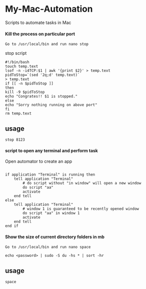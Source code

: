 # My-Mac-Automation
Scripts to automate tasks in Mac




#### Kill the process on particular port

```shell
Go to /usr/local/bin and run nano stop
```
stop script

```shell
#!/bin/bash
touch temp.text
lsof -n -i4TCP:$1 | awk '{print $2}' > temp.text
pidToStop=`(sed '2q;d' temp.text)`
> temp.text
if [[ -n $pidToStop ]]
then
kill -9 $pidToStop
echo "Congrates!! $1 is stopped."
else
echo "Sorry nothing running on above port"
fi
rm temp.text
```

## usage
``` stop 8123 ```


#### script to open any terminal and perform task
Open automator to create an app

```shell

if application "Terminal" is running then
	tell application "Terminal"
		# do script without "in window" will open a new window     
		do script "aa"
		activate
	end tell
else
	tell application "Terminal"
		# window 1 is guaranteed to be recently opened window     
		do script "aa" in window 1
		activate
	end tell
end if

```


#### Show the size of current directory folders in mb 

```shell
Go to /usr/local/bin and run nano space
```

```shell
echo <password> | sudo -S du -hs * | sort -hr
```

## usage
``` space ```
